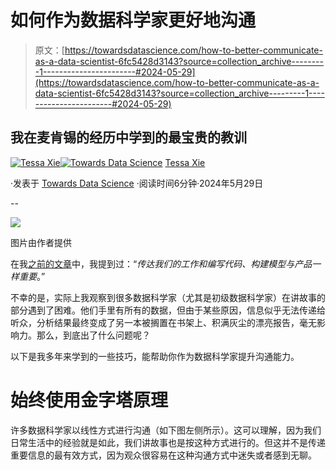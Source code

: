 # 如何作为数据科学家更好地沟通

> 原文：[https://towardsdatascience.com/how-to-better-communicate-as-a-data-scientist-6fc5428d3143?source=collection_archive---------1-----------------------#2024-05-29](https://towardsdatascience.com/how-to-better-communicate-as-a-data-scientist-6fc5428d3143?source=collection_archive---------1-----------------------#2024-05-29)

## 我在麦肯锡的经历中学到的最宝贵的教训

[](https://medium.com/@tessaxie?source=post_page---byline--6fc5428d3143--------------------------------)[![Tessa Xie](../Images/f1028e5c639c1d11177e0fa174afcee0.png)](https://medium.com/@tessaxie?source=post_page---byline--6fc5428d3143--------------------------------)[](https://towardsdatascience.com/?source=post_page---byline--6fc5428d3143--------------------------------)[![Towards Data Science](../Images/a6ff2676ffcc0c7aad8aaf1d79379785.png)](https://towardsdatascience.com/?source=post_page---byline--6fc5428d3143--------------------------------) [Tessa Xie](https://medium.com/@tessaxie?source=post_page---byline--6fc5428d3143--------------------------------)

·发表于 [Towards Data Science](https://towardsdatascience.com/?source=post_page---byline--6fc5428d3143--------------------------------) ·阅读时间6分钟·2024年5月29日

--

![](../Images/e6a41628070f4d43d8ffaf643117a396.png)

图片由作者提供

在我[之前的文章](https://medium.com/p/a015f8000ad7/edit)中，我提到过：“*传达我们的工作和编写代码、构建模型与产品一样重要*。”

不幸的是，实际上我观察到很多数据科学家（尤其是初级数据科学家）在讲故事的部分遇到了困难。他们手里有所有的数据，但由于某些原因，信息似乎无法传递给听众，分析结果最终变成了另一本被搁置在书架上、积满灰尘的漂亮报告，毫无影响力。那么，到底出了什么问题呢？

以下是我多年来学到的一些技巧，能帮助你作为数据科学家提升沟通能力。

# **始终使用金字塔原理**

许多数据科学家以线性方式进行沟通（如下图左侧所示）。这可以理解，因为我们日常生活中的经验就是如此，我们讲故事也是按这种方式进行的。但这并不是传递重要信息的最有效方式，因为观众很容易在这种沟通方式中迷失或者感到无聊。

